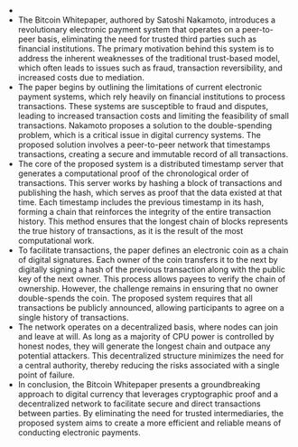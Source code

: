 -
- The Bitcoin Whitepaper, authored by Satoshi Nakamoto, introduces a revolutionary electronic payment system that operates on a peer-to-peer basis, eliminating the need for trusted third parties such as financial institutions. The primary motivation behind this system is to address the inherent weaknesses of the traditional trust-based model, which often leads to issues such as fraud, transaction reversibility, and increased costs due to mediation.
- The paper begins by outlining the limitations of current electronic payment systems, which rely heavily on financial institutions to process transactions. These systems are susceptible to fraud and disputes, leading to increased transaction costs and limiting the feasibility of small transactions. Nakamoto proposes a solution to the double-spending problem, which is a critical issue in digital currency systems. The proposed solution involves a peer-to-peer network that timestamps transactions, creating a secure and immutable record of all transactions.
- The core of the proposed system is a distributed timestamp server that generates a computational proof of the chronological order of transactions. This server works by hashing a block of transactions and publishing the hash, which serves as proof that the data existed at that time. Each timestamp includes the previous timestamp in its hash, forming a chain that reinforces the integrity of the entire transaction history. This method ensures that the longest chain of blocks represents the true history of transactions, as it is the result of the most computational work.
- To facilitate transactions, the paper defines an electronic coin as a chain of digital signatures. Each owner of the coin transfers it to the next by digitally signing a hash of the previous transaction along with the public key of the next owner. This process allows payees to verify the chain of ownership. However, the challenge remains in ensuring that no owner double-spends the coin. The proposed system requires that all transactions be publicly announced, allowing participants to agree on a single history of transactions.
- The network operates on a decentralized basis, where nodes can join and leave at will. As long as a majority of CPU power is controlled by honest nodes, they will generate the longest chain and outpace any potential attackers. This decentralized structure minimizes the need for a central authority, thereby reducing the risks associated with a single point of failure.
- In conclusion, the Bitcoin Whitepaper presents a groundbreaking approach to digital currency that leverages cryptographic proof and a decentralized network to facilitate secure and direct transactions between parties. By eliminating the need for trusted intermediaries, the proposed system aims to create a more efficient and reliable means of conducting electronic payments.